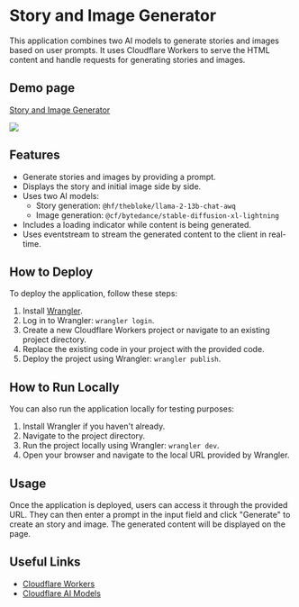 # Story and Image Generator

This application combines two AI models to generate stories and images based on user prompts. It uses Cloudflare Workers to serve the HTML content and handle requests for generating stories and images.

## Demo page 

[Story and Image Generator](https://story-tell-api.bobbyiliev.workers.dev/)

![](https://imgur.com/Ax7c9fZ.gif)

## Features

- Generate stories and images by providing a prompt.
- Displays the story and initial image side by side.
- Uses two AI models:
  - Story generation: `@hf/thebloke/llama-2-13b-chat-awq`
  - Image generation: `@cf/bytedance/stable-diffusion-xl-lightning`
- Includes a loading indicator while content is being generated.
- Uses eventstream to stream the generated content to the client in real-time.

## How to Deploy

To deploy the application, follow these steps:

1. Install [Wrangler](https://developers.cloudflare.com/workers/cli-wrangler/install-update).
2. Log in to Wrangler: `wrangler login`.
3. Create a new Cloudflare Workers project or navigate to an existing project directory.
4. Replace the existing code in your project with the provided code.
5. Deploy the project using Wrangler: `wrangler publish`.

## How to Run Locally

You can also run the application locally for testing purposes:

1. Install Wrangler if you haven't already.
2. Navigate to the project directory.
3. Run the project locally using Wrangler: `wrangler dev`.
4. Open your browser and navigate to the local URL provided by Wrangler.

## Usage

Once the application is deployed, users can access it through the provided URL. They can then enter a prompt in the input field and click "Generate" to create an story and image. The generated content will be displayed on the page.

## Useful Links

- [Cloudflare Workers](https://workers.cloudflare.com/)
- [Cloudflare AI Models](https://developers.cloudflare.com/workers-ai/models)
